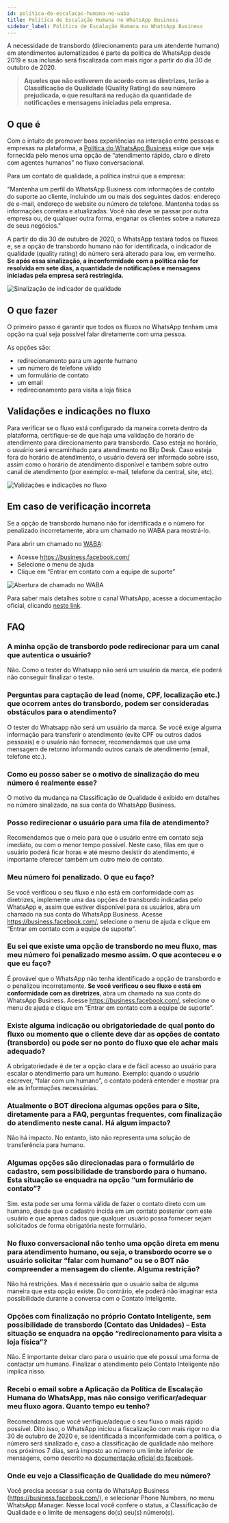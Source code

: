 ```yaml
---
id: politica-de-escalacao-humana-no-waba
title: Política de Escalação Humana no WhatsApp Business
sidebar_label: Política de Escalação Humana no WhatsApp Business
---
```


A necessidade de transbordo (direcionamento para um atendente humano) em atendimentos automatizados é parte da política do WhatsApp desde 2019 e sua inclusão será fiscalizada com mais rigor a partir do dia 30 de outubro de 2020. 

> **Aqueles que não estiverem de acordo com as diretrizes, terão a Classificação de Qualidade (Quality Rating) do seu número prejudicada, o que resultará na redução da quantidade de notificações e mensagens iniciadas pela empresa.**

## O que é

Com o intuito de promover boas experiências na interação entre pessoas e empresas na plataforma, a [Política do WhatsApp Business](https://www.whatsapp.com/legal/business-policy/?lang=pt_br) exige que seja fornecida pelo menos uma opção de “atendimento rápido, claro e direto com agentes humanos” no fluxo conversacional.

Para um contato de qualidade, a política instrui que a empresa:
	
"Mantenha um perfil do WhatsApp Business com informações de contato do suporte ao cliente, incluindo um ou mais dos seguintes dados: endereço de e-mail, endereço de website ou número de telefone. Mantenha todas as informações corretas e atualizadas. Você não deve se passar por outra empresa ou, de qualquer outra forma, enganar os clientes sobre a natureza de seus negócios."

A partir do dia 30 de outubro de 2020, o WhatsApp testará todos os fluxos e, se a opção de transbordo humano não for identificada, o indicador de qualidade (quality rating) do número será alterado para low, em vermelho. **Se após essa sinalização, a inconformidade com a política não for resolvida em sete dias, a quantidade de notificações e mensagens iniciadas pela empresa será restringida.**

​![Sinalização de indicador de qualidade](/img/channels/whatsapp/fiscalização-da-politica-de-escalação-humana-no-whatsapp-business.1.png)<br>

## O que fazer

O primeiro passo é garantir que todos os fluxos no WhatsApp tenham uma opção na qual seja possível falar diretamente com uma pessoa.

As opções são:
- redirecionamento para um agente humano
- um número de telefone válido
- um formulário de contato
- um email 
- redirecionamento para visita a loja física 

## Validações e indicações no fluxo

Para verificar se o fluxo está configurado da maneira correta dentro da plataforma, certifique-se de que haja uma validação de horário de atendimento para direcionamento para transbordo. 
Caso esteja no horário, o usuário será encaminhado para atendimento no Blip Desk. Caso esteja fora do horário de atendimento, o usuário deverá ser informado sobre isso, assim como o horário de atendimento disponível e também sobre outro canal de atendimento (por exemplo: e-mail, telefone da central, site, etc). 

​![Validações e indicações no fluxo](/img/channels/whatsapp/fiscalização-da-politica-de-escalação-humana-no-whatsapp-business.2.png)<br>

## Em caso de verificação incorreta

Se a opção de transbordo humano não for identificada e o número for penalizado incorretamente, abra um chamado no WABA para mostrá-lo.

Para abrir um chamado no [WABA](https://help.blip.ai/docs/en/channels/whatsapp/arquitetura-do-whatsapp/):

- Acesse https://business.facebook.com/
- Selecione o menu de ajuda
- Clique em “Entrar em contato com a equipe de suporte”

​![Abertura de chamado no WABA](/img/channels/whatsapp/fiscalização-da-politica-de-escalação-humana-no-whatsapp-business.3.png)<br>

Para saber mais detalhes sobre o canal WhatsApp, acesse a documentação oficial, clicando [neste link](https://developers.facebook.com/docs/whatsapp/overview).

## FAQ

### A minha opção de transbordo pode redirecionar para um canal que autentica o usuário?

Não. Como o tester do Whatsapp não será um usuário da marca, ele poderá não conseguir finalizar o teste. 

### Perguntas para captação de lead (nome, CPF, localização etc.) que ocorrem antes do transbordo, podem ser consideradas obstáculos para o atendimento?

O tester do Whatsapp não será um usuário da marca. Se você exige alguma informação para transferir o atendimento (evite CPF ou outros dados pessoais) e o usuário não fornecer, recomendamos que use uma mensagem de retorno informando outros canais de atendimento (email, telefone etc.).

### Como eu posso saber se o motivo de sinalização do meu número é realmente esse?

O motivo da mudança na Classificação de Qualidade é exibido em detalhes no número sinalizado, na sua conta do WhatsApp Business. 

### Posso redirecionar o usuário para uma fila de atendimento?

Recomendamos que o meio para que o usuário entre em contato seja imediato, ou com o menor tempo possível. Neste caso, filas em que o usuário poderá ficar horas e até mesmo desistir do atendimento, é importante oferecer também um outro meio de contato. 

### Meu número foi penalizado. O que eu faço?

Se você verificou o seu fluxo e não está em conformidade com as diretrizes, implemente uma das opções de transbordo indicadas pelo WhatsApp e, assim que estiver disponível para os usuários, abra um chamado na sua conta do WhatsApp Business. Acesse https://business.facebook.com/, selecione o menu de ajuda e clique em “Entrar em contato com a equipe de suporte”.

### Eu sei que existe uma opção de transbordo no meu fluxo, mas meu número foi penalizado mesmo assim. O que aconteceu e o que eu faço?

É provável que o WhatsApp não tenha identificado a opção de transbordo e o penalizou incorretamente. **Se você verificou o seu fluxo e está em conformidade com as diretrizes**, abra um chamado na sua conta do WhatsApp Business. Acesse https://business.facebook.com/, selecione o menu de ajuda e clique em “Entrar em contato com a equipe de suporte”.

### Existe alguma indicação ou obrigatoriedade de qual ponto do fluxo ou momento que o cliente deve dar as opções de contato (transbordo) ou pode ser no ponto do fluxo que ele achar mais adequado?

A obrigatoriedade é de ter a opção clara e de fácil acesso ao usuário para escalar o atendimento para um humano. Exemplo: quando o usuário escrever, “falar com um humano”, o contato poderá entender e mostrar pra ele as informações necessárias. 

### Atualmente o BOT direciona algumas opções para o Site, diretamente para a FAQ, perguntas frequentes, com finalização do atendimento neste canal. Há algum impacto?

Não há impacto. No entanto, isto não representa uma solução de transferência para humano. 

### Algumas opções são direcionadas para o formulário de cadastro, sem possibilidade de transbordo para o humano. Esta situação se enquadra na opção “um formulário de contato”?

Sim. esta pode ser uma forma válida de fazer o contato direto com um humano, desde que o cadastro incida em um contato posterior com este usuário e que apenas dados que qualquer usuário possa fornecer sejam solicitados de forma obrigatória neste formulário.

### No fluxo conversacional não tenho uma opção direta em menu para atendimento humano, ou seja, o transbordo ocorre se o usuário solicitar “falar com humano” ou se o BOT não compreender a mensagem do cliente. Alguma restrição?

Não há restrições. Mas é necessário que o usuário saiba de alguma maneira que esta opção existe. Do contrário, ele poderá não imaginar esta possibilidade durante a conversa com o Contato Inteligente. 

### Opções com finalização no próprio Contato Inteligente, sem possibilidade de transbordo (Contato das Unidades) – Esta situação se enquadra na opção “redirecionamento para visita a loja física”?

Não. É importante deixar claro para o usuário que ele possui uma forma de contactar um humano. Finalizar o atendimento pelo Contato Inteligente não implica nisso.

### Recebi o email sobre a Aplicação da Política de Escalação Humana do WhatsApp, mas não consigo verificar/adequar meu fluxo agora. Quanto tempo eu tenho?

Recomendamos que você verifique/adeque o seu fluxo o mais rápido possível. Dito isso, o WhatsApp iniciou a fiscalização com mais rigor no dia 30 de outubro de 2020 e, se identificada a inconformidade com a política, o número será sinalizado e, caso a classificação de qualidade não melhore nos próximos 7 dias, será imposto ao número um limite inferior de mensagens, como descrito na [documentação oficial do facebook](https://developers.facebook.com/docs/whatsapp/api/rate-limits).

### Onde eu vejo a Classificação de Qualidade do meu número?

Você precisa acessar a sua conta do WhatsApp Business (https://business.facebook.com/), e selecionar Phone Numbers, no menu WhatsApp Manager. Nesse local você confere o status, a Classificação de Qualidade e o limite de mensagens do(s) seu(s) número(s).


<!-- Rating frame -->
<script type="text/javascript" src="/scripts/rating.js"></script>
